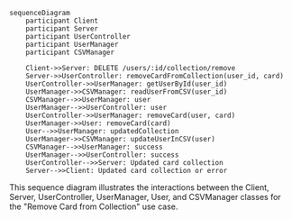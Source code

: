 ```mermaid
sequenceDiagram
    participant Client
    participant Server
    participant UserController
    participant UserManager
    participant CSVManager

    Client->>Server: DELETE /users/:id/collection/remove
    Server->>UserController: removeCardFromCollection(user_id, card)
    UserController->>UserManager: getUserById(user_id)
    UserManager->>CSVManager: readUserFromCSV(user_id)
    CSVManager-->>UserManager: user
    UserManager-->>UserController: user
    UserController->>UserManager: removeCard(user, card)
    UserManager->>User: removeCard(card)
    User-->>UserManager: updatedCollection
    UserManager->>CSVManager: updateUserInCSV(user)
    CSVManager-->>UserManager: success
    UserManager-->>UserController: success
    UserController-->>Server: Updated card collection
    Server-->>Client: Updated card collection or error
```
This sequence diagram illustrates the interactions between the Client, Server, UserController, UserManager, User, and CSVManager classes for the "Remove Card from Collection" use case.